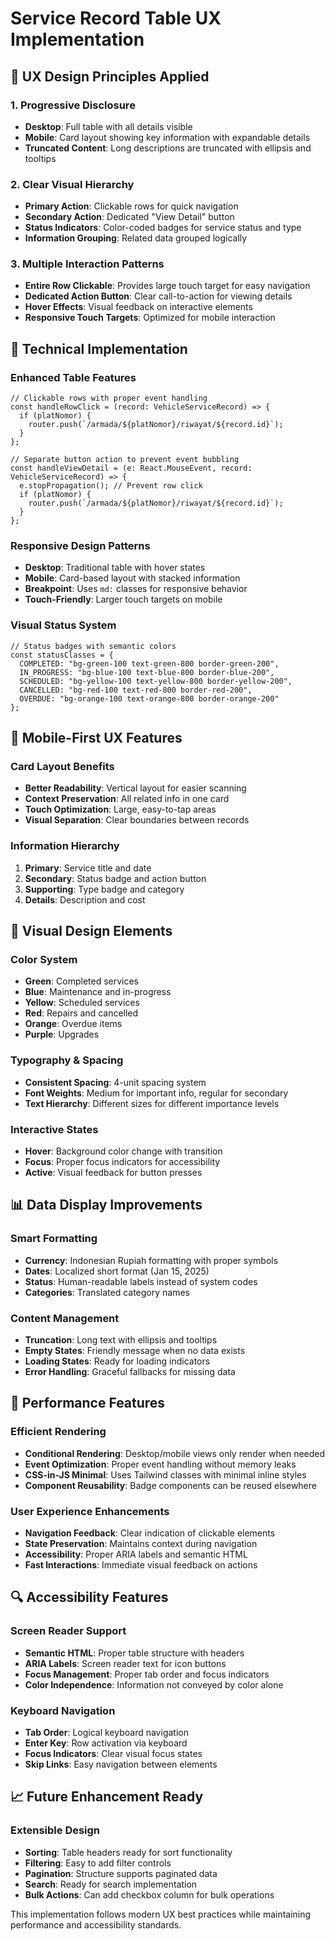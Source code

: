 # Service Record Table UX Implementation

## 🎯 **UX Design Principles Applied**

### **1. Progressive Disclosure**
- **Desktop**: Full table with all details visible
- **Mobile**: Card layout showing key information with expandable details
- **Truncated Content**: Long descriptions are truncated with ellipsis and tooltips

### **2. Clear Visual Hierarchy**
- **Primary Action**: Clickable rows for quick navigation
- **Secondary Action**: Dedicated "View Detail" button
- **Status Indicators**: Color-coded badges for service status and type
- **Information Grouping**: Related data grouped logically

### **3. Multiple Interaction Patterns**
- **Entire Row Clickable**: Provides large touch target for easy navigation
- **Dedicated Action Button**: Clear call-to-action for viewing details
- **Hover Effects**: Visual feedback on interactive elements
- **Responsive Touch Targets**: Optimized for mobile interaction

## 🔧 **Technical Implementation**

### **Enhanced Table Features**
```tsx
// Clickable rows with proper event handling
const handleRowClick = (record: VehicleServiceRecord) => {
  if (platNomor) {
    router.push(`/armada/${platNomor}/riwayat/${record.id}`);
  }
};

// Separate button action to prevent event bubbling
const handleViewDetail = (e: React.MouseEvent, record: VehicleServiceRecord) => {
  e.stopPropagation(); // Prevent row click
  if (platNomor) {
    router.push(`/armada/${platNomor}/riwayat/${record.id}`);
  }
};
```

### **Responsive Design Patterns**
- **Desktop**: Traditional table with hover states
- **Mobile**: Card-based layout with stacked information
- **Breakpoint**: Uses `md:` classes for responsive behavior
- **Touch-Friendly**: Larger touch targets on mobile

### **Visual Status System**
```tsx
// Status badges with semantic colors
const statusClasses = {
  COMPLETED: "bg-green-100 text-green-800 border-green-200",
  IN_PROGRESS: "bg-blue-100 text-blue-800 border-blue-200", 
  SCHEDULED: "bg-yellow-100 text-yellow-800 border-yellow-200",
  CANCELLED: "bg-red-100 text-red-800 border-red-200",
  OVERDUE: "bg-orange-100 text-orange-800 border-orange-200"
};
```

## 📱 **Mobile-First UX Features**

### **Card Layout Benefits**
- **Better Readability**: Vertical layout for easier scanning
- **Context Preservation**: All related info in one card
- **Touch Optimization**: Large, easy-to-tap areas
- **Visual Separation**: Clear boundaries between records

### **Information Hierarchy**
1. **Primary**: Service title and date
2. **Secondary**: Status badge and action button
3. **Supporting**: Type badge and category
4. **Details**: Description and cost

## 🎨 **Visual Design Elements**

### **Color System**
- **Green**: Completed services
- **Blue**: Maintenance and in-progress
- **Yellow**: Scheduled services
- **Red**: Repairs and cancelled
- **Orange**: Overdue items
- **Purple**: Upgrades

### **Typography & Spacing**
- **Consistent Spacing**: 4-unit spacing system
- **Font Weights**: Medium for important info, regular for secondary
- **Text Hierarchy**: Different sizes for different importance levels

### **Interactive States**
- **Hover**: Background color change with transition
- **Focus**: Proper focus indicators for accessibility
- **Active**: Visual feedback for button presses

## 📊 **Data Display Improvements**

### **Smart Formatting**
- **Currency**: Indonesian Rupiah formatting with proper symbols
- **Dates**: Localized short format (Jan 15, 2025)
- **Status**: Human-readable labels instead of system codes
- **Categories**: Translated category names

### **Content Management**
- **Truncation**: Long text with ellipsis and tooltips
- **Empty States**: Friendly message when no data exists
- **Loading States**: Ready for loading indicators
- **Error Handling**: Graceful fallbacks for missing data

## 🚀 **Performance Features**

### **Efficient Rendering**
- **Conditional Rendering**: Desktop/mobile views only render when needed
- **Event Optimization**: Proper event handling without memory leaks
- **CSS-in-JS Minimal**: Uses Tailwind classes with minimal inline styles
- **Component Reusability**: Badge components can be reused elsewhere

### **User Experience Enhancements**
- **Navigation Feedback**: Clear indication of clickable elements
- **State Preservation**: Maintains context during navigation
- **Accessibility**: Proper ARIA labels and semantic HTML
- **Fast Interactions**: Immediate visual feedback on actions

## 🔍 **Accessibility Features**

### **Screen Reader Support**
- **Semantic HTML**: Proper table structure with headers
- **ARIA Labels**: Screen reader text for icon buttons
- **Focus Management**: Proper tab order and focus indicators
- **Color Independence**: Information not conveyed by color alone

### **Keyboard Navigation**
- **Tab Order**: Logical keyboard navigation
- **Enter Key**: Row activation via keyboard
- **Focus Indicators**: Clear visual focus states
- **Skip Links**: Easy navigation between elements

## 📈 **Future Enhancement Ready**

### **Extensible Design**
- **Sorting**: Table headers ready for sort functionality
- **Filtering**: Easy to add filter controls
- **Pagination**: Structure supports paginated data
- **Search**: Ready for search implementation
- **Bulk Actions**: Can add checkbox column for bulk operations

This implementation follows modern UX best practices while maintaining performance and accessibility standards.